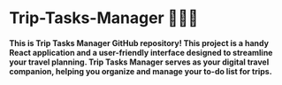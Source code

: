 # Trip-Tasks-Manager 🎒🌴😍
#### This is Trip Tasks Manager GitHub repository! This project is a handy React application and a user-friendly interface designed to streamline your travel planning. Trip Tasks Manager serves as your digital travel companion, helping you organize and manage your to-do list for trips.

